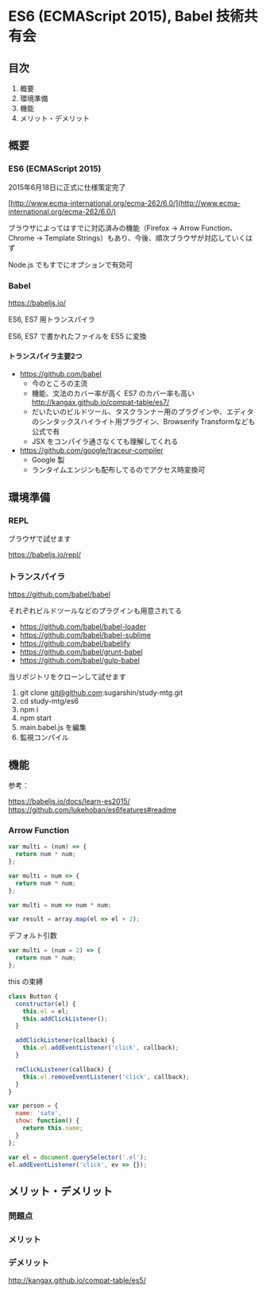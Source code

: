 # ES6 (ECMAScript 2015), Babel 技術共有会

## 目次

1. 概要
2. 環境準備
3. 機能
4. メリット・デメリット

## 概要

### ES6 (ECMAScript 2015)

2015年6月18日に正式に仕様策定完了

[http://www.ecma-international.org/ecma-262/6.0/](http://www.ecma-international.org/ecma-262/6.0/)

ブラウザによってはすでに対応済みの機能（Firefox -> Arrow Function、 Chrome -> Template Strings）もあり、今後、順次ブラウザが対応していくはず

Node.js でもすでにオプションで有効可

### Babel

https://babeljs.io/

ES6, ES7 用トランスパイラ

ES6, ES7 で書かれたファイルを ES5 に変換

#### トランスパイラ主要2つ

* https://github.com/babel
  * 今のところの主流
  * 機能、文法のカバー率が高く ES7 のカバー率も高い http://kangax.github.io/compat-table/es7/
  * だいたいのビルドツール、タスクランナー用のプラグインや、エディタのシンタックスハイライト用プラグイン、Browserify Transformなども公式で有
  * JSX をコンパイラ通さなくても理解してくれる
* https://github.com/google/traceur-compiler
  * Google 製
  * ランタイムエンジンも配布してるのでアクセス時変換可

## 環境準備

### REPL

ブラウザで試せます

https://babeljs.io/repl/

### トランスパイラ

https://github.com/babel/babel

それぞれビルドツールなどのプラグインも用意されてる

* https://github.com/babel/babel-loader
* https://github.com/babel/babel-sublime
* https://github.com/babel/babelify
* https://github.com/babel/grunt-babel
* https://github.com/babel/gulp-babel

当リポジトリをクローンして試せます

1. git clone git@github.com:sugarshin/study-mtg.git
2. cd study-mtg/es6
3. npm i
4. npm start
5. main.babel.js を編集
6. 監視コンパイル

## 機能

参考：

https://babeljs.io/docs/learn-es2015/
https://github.com/lukehoban/es6features#readme

### Arrow Function

```js
var multi = (num) => {
  return num * num;
};

var multi = num => {
  return num * num;
};

var multi = num => num * num;

var result = array.map(el => el + 2);
```

デフォルト引数

```js
var multi = (num = 2) => {
  return num * num;
};
```

this の束縛

```js
class Button {
  constructor(el) {
    this.el = el;
    this.addClickListener();
  }

  addClickListener(callback) {
    this.el.addEventListener('click', callback);
  }

  rmClickListener(callback) {
    this.el.removeEventListener('click', callback);
  }
}

var person = {
  name: 'sato',
  show: function() {
    return this.name;
  }
};

var el = document.querySelector('.el');
el.addEventListener('click', ev => {});
```

## メリット・デメリット

### 問題点

### メリット

### デメリット

http://kangax.github.io/compat-table/es5/
